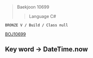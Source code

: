 >Baekjoon 10699
>>Language C#

```BRONZE V / Build / Class null```

[BOJ10699](https://www.acmicpc.net/problem/10699)<br>
<h2>Key word -> DateTime.now</h2>
